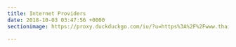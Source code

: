 ```yaml
---
title: Internet Providers
date: 2018-10-03 03:47:56 +0000
sectionimage: https://proxy.duckduckgo.com/iu/?u=https%3A%2F%2Fwww.thailandnews.co%2Fwp-content%2Fuploads%2F3BB-logo.png&f=1

---
```

